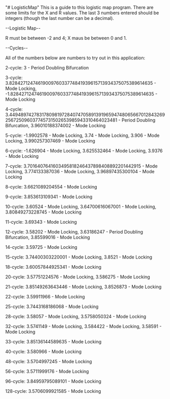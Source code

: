 "# LogisticMap" 
This is a guide to this logistic map program.
There are some limits for the X and R values.  The last 3 numbers entered should be integers (though the last number can be a decimal).

--Logistic Map--

R must be between -2 and 4;
X maus be between 0 and 1.

--Cycles--

All of the numbers below are numbers to try out in this application:

2-cycle:
3 - Period Doubling Bifurcation

3-cycle:
 3.8284271247461900976033774841939615713934375075389614635 - Mode Locking,
-1.8284271247461900976033774841939615713934375075389614635 - Mode Locking

4-cycle:
3.44948974278317809819728407470589139196594748065667012843269256725096037745731502653985943310464023481 - Period Doubling Bifurcation,
3.96010188374002 - Mode Locking

5-cycle:
-1.9902578 - Mode Locking,
 3.74 - Mode Locking,
 3.906 - Mode Locking,
 3.990257307469 - Mode Locking

6-cycle:
-1.626904 - Mode Locking,
 3.625532464 - Mode Locking,
 3.9376 - Mode Locking

7-cycle:
3.7016407641603495818246437898408892201442915 - Mode Locking,
3.774133387036 - Mode Locking,
3.96897435300104 - Mode Locking

8-cycle:
3.6621089204554 - Mode Locking

9-cycle:
3.853613109341 - Mode Locking

10-cycle:
3.60524 - Mode Locking,
3.64700616067001 - Mode Locking,
3.80849273228745 - Mode Locking

11-cycle:
3.69343 - Mode Locking

12-cycle:
3.58202 - Mode Locking,
3.63186247 - Period Doubling Bifurcation,
3.85599016 - Mode Locking

14-cycle:
3.59725 - Mode Locking

15-cycle:
3.74400303220001 - Mode Locking,
3.8521 - Mode Locking

18-cycle:
3.60057844925341 - Mode Locking

20-cycle:
3.57751224576 - Mode Locking,
3.586275 - Mode Locking

21-cycle:
3.85149263643446 - Mode Locking,
3.8526873 - Mode Locking

22-cycle:
3.59911966 - Mode Locking

25-cycle:
3.7443168186068 - Mode Locking

28-cycle:
3.58057 - Mode Locking,
3.5758050324 - Mode Locking

32-cycle:
3.5741149 - Mode Locking,
3.584422 - Mode Locking,
3.58591 - Mode Locking

33-cycle:
3.85136144589635 - Mode Locking

40-cycle:
3.580966 - Mode Locking

48-cycle:
3.5704997245 - Mode Locking

56-cycle:
3.5711999176 - Mode Locking

96-cycle:
3.84959795089101 - Mode Locking

128-cycle:
3.5706099921585 - Mode Locking
